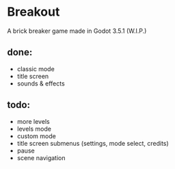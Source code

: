 # Breakout
A brick breaker game made in Godot 3.5.1 (W.I.P.)

## done:
- classic mode
- title screen
- sounds & effects

## todo:
- more levels
- levels mode
- custom mode
- title screen submenus (settings, mode select, credits)
- pause
- scene navigation

